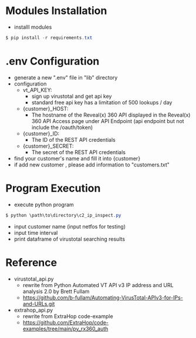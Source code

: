 # Modules Installation

- installl modules
```powershell
$ pip install -r requirements.txt
```

# .env Configuration
- generate a new ".env" file in "lib" directory
- configuration
	- vt_API_KEY:
		- sign up virustotal and get api key
		- standard free api key has a limitation of 500 lookups / day
	- {customer}_HOST: 
		- The hostname of the Reveal(x) 360 API displayed in the Reveal(x) 360 API Access page under API Endpoint (api endpoint but not include the /oauth/token)
	- {customer}_ID: 
		- The ID of the REST API credentials
	- {customer}_SECRET: 
		- The secret of the REST API credentials
- find your customer's name and fill it into {customer}
- if add new customer , please add information to "customers.txt"

# Program Execution
- execute python program
```powershell
$ python \path\to\directory\c2_ip_inspect.py
```
- input customer name (input netfos for testing)
- input time interval
- print dataframe of virustotal searching results

# Reference
- virustotal_api.py
	- rewrite from Python Automated VT API v3 IP address and URL analysis 2.0 by Brett Fullam
	- https://github.com/b-fullam/Automating-VirusTotal-APIv3-for-IPs-and-URLs.git
- extrahop_api.py
	- rewrite from ExtraHop code-example
	- https://github.com/ExtraHop/code-examples/tree/main/py_rx360_auth